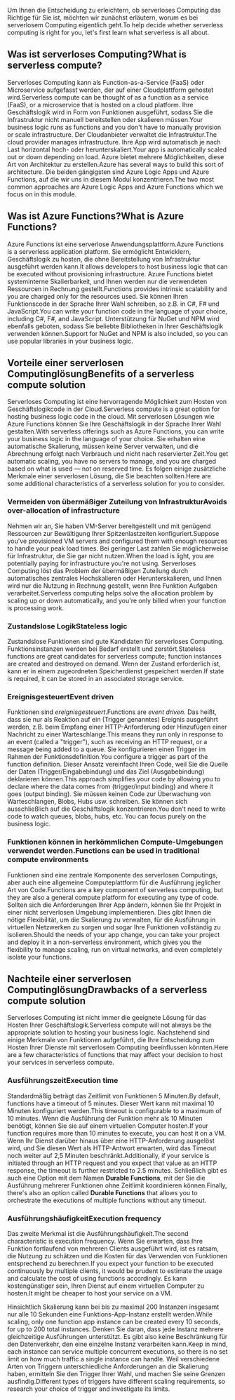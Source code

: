 <span data-ttu-id="3f57c-101">Um Ihnen die Entscheidung zu erleichtern, ob serverloses Computing das Richtige für Sie ist, möchten wir zunächst erläutern, worum es bei serverlosem Computing eigentlich geht.</span><span class="sxs-lookup"><span data-stu-id="3f57c-101">To help decide whether serverless computing is right for you, let's first learn what serverless is all about.</span></span>

## <a name="what-is-serverless-compute"></a><span data-ttu-id="3f57c-102">Was ist serverloses Computing?</span><span class="sxs-lookup"><span data-stu-id="3f57c-102">What is serverless compute?</span></span>

<span data-ttu-id="3f57c-103">Serverloses Computing kann als Function-as-a-Service (FaaS) oder Microservice aufgefasst werden, der auf einer Cloudplattform gehostet wird.</span><span class="sxs-lookup"><span data-stu-id="3f57c-103">Serverless compute can be thought of as a function as a service (FaaS), or a microservice that is hosted on a cloud platform.</span></span> <span data-ttu-id="3f57c-104">Ihre Geschäftslogik wird in Form von Funktionen ausgeführt, sodass Sie die Infrastruktur nicht manuell bereitstellen oder skalieren müssen.</span><span class="sxs-lookup"><span data-stu-id="3f57c-104">Your business logic runs as functions and you don't have to manually provision or scale infrastructure.</span></span> <span data-ttu-id="3f57c-105">Der Cloudanbieter verwaltet die Infrastruktur.</span><span class="sxs-lookup"><span data-stu-id="3f57c-105">The cloud provider manages infrastructure.</span></span> <span data-ttu-id="3f57c-106">Ihre App wird automatisch je nach Last horizontal hoch- oder herunterskaliert.</span><span class="sxs-lookup"><span data-stu-id="3f57c-106">Your app is automatically scaled out or down depending on load.</span></span> <span data-ttu-id="3f57c-107">Azure bietet mehrere Möglichkeiten, diese Art von Architektur zu erstellen.</span><span class="sxs-lookup"><span data-stu-id="3f57c-107">Azure has several ways to build this sort of architecture.</span></span> <span data-ttu-id="3f57c-108">Die beiden gängigsten sind Azure Logic Apps und Azure Functions, auf die wir uns in diesem Modul konzentrieren.</span><span class="sxs-lookup"><span data-stu-id="3f57c-108">The two most common approaches are Azure Logic Apps and Azure Functions which we focus on in this module.</span></span>

## <a name="what-is-azure-functions"></a><span data-ttu-id="3f57c-109">Was ist Azure Functions?</span><span class="sxs-lookup"><span data-stu-id="3f57c-109">What is Azure Functions?</span></span>

<span data-ttu-id="3f57c-110">Azure Functions ist eine serverlose Anwendungsplattform.</span><span class="sxs-lookup"><span data-stu-id="3f57c-110">Azure Functions is a serverless application platform.</span></span> <span data-ttu-id="3f57c-111">Sie ermöglicht Entwicklern, Geschäftslogik zu hosten, die ohne Bereitstellung von Infrastruktur ausgeführt werden kann.</span><span class="sxs-lookup"><span data-stu-id="3f57c-111">It allows developers to host business logic that can be executed without provisioning infrastructure.</span></span> <span data-ttu-id="3f57c-112">Azure Functions bietet systeminterne Skalierbarkeit, und Ihnen werden nur die verwendeten Ressourcen in Rechnung gestellt.</span><span class="sxs-lookup"><span data-stu-id="3f57c-112">Functions provides intrinsic scalability and you are charged only for the resources used.</span></span> <span data-ttu-id="3f57c-113">Sie können Ihren Funktionscode in der Sprache Ihrer Wahl schreiben, so z.B. in C#, F# und JavaScript.</span><span class="sxs-lookup"><span data-stu-id="3f57c-113">You can write your function code in the language of your choice, including C#, F#, and JavaScript.</span></span> <span data-ttu-id="3f57c-114">Unterstützung für NuGet und NPM wird ebenfalls geboten, sodass Sie beliebte Bibliotheken in Ihrer Geschäftslogik verwenden können.</span><span class="sxs-lookup"><span data-stu-id="3f57c-114">Support for NuGet and NPM is also included, so you can use popular libraries in your business logic.</span></span>

## <a name="benefits-of-a-serverless-compute-solution"></a><span data-ttu-id="3f57c-115">Vorteile einer serverlosen Computinglösung</span><span class="sxs-lookup"><span data-stu-id="3f57c-115">Benefits of a serverless compute solution</span></span>

<span data-ttu-id="3f57c-116">Serverloses Computing ist eine hervorragende Möglichkeit zum Hosten von Geschäftslogikcode in der Cloud.</span><span class="sxs-lookup"><span data-stu-id="3f57c-116">Serverless compute is a great option for hosting business logic code in the cloud.</span></span> <span data-ttu-id="3f57c-117">Mit serverlosen Lösungen wie Azure Functions können Sie Ihre Geschäftslogik in der Sprache Ihrer Wahl gestalten.</span><span class="sxs-lookup"><span data-stu-id="3f57c-117">With serverless offerings such as Azure Functions, you can write your business logic in the language of your choice.</span></span> <span data-ttu-id="3f57c-118">Sie erhalten eine automatische Skalierung, müssen keine Server verwalten, und die Abrechnung erfolgt nach Verbrauch und nicht nach reservierter Zeit.</span><span class="sxs-lookup"><span data-stu-id="3f57c-118">You get automatic scaling, you have no servers to manage, and you are charged based on what is used — not on reserved time.</span></span> <span data-ttu-id="3f57c-119">Es folgen einige zusätzliche Merkmale einer serverlosen Lösung, die Sie beachten sollten.</span><span class="sxs-lookup"><span data-stu-id="3f57c-119">Here are some additional characteristics of a serverless solution for you to consider.</span></span>

### <a name="avoids-over-allocation-of-infrastructure"></a><span data-ttu-id="3f57c-120">Vermeiden von übermäßiger Zuteilung von Infrastruktur</span><span class="sxs-lookup"><span data-stu-id="3f57c-120">Avoids over-allocation of infrastructure</span></span>

<span data-ttu-id="3f57c-121">Nehmen wir an, Sie haben VM-Server bereitgestellt und mit genügend Ressourcen zur Bewältigung Ihrer Spitzenlastzeiten konfiguriert.</span><span class="sxs-lookup"><span data-stu-id="3f57c-121">Suppose you've provisioned VM servers and configured them with enough resources to handle your peak load times.</span></span> <span data-ttu-id="3f57c-122">Bei geringer Last zahlen Sie möglicherweise für Infrastruktur, die Sie gar nicht nutzen.</span><span class="sxs-lookup"><span data-stu-id="3f57c-122">When the load is light, you are potentially paying for infrastructure you're not using.</span></span> <span data-ttu-id="3f57c-123">Serverloses Computing löst das Problem der übermäßigen Zuteilung durch automatisches zentrales Hochskalieren oder Herunterskalieren, und Ihnen wird nur die Nutzung in Rechnung gestellt, wenn Ihre Funktion Aufgaben verarbeitet.</span><span class="sxs-lookup"><span data-stu-id="3f57c-123">Serverless computing helps solve the allocation problem by scaling up or down automatically, and you're only billed when your function is processing work.</span></span>

### <a name="stateless-logic"></a><span data-ttu-id="3f57c-124">Zustandslose Logik</span><span class="sxs-lookup"><span data-stu-id="3f57c-124">Stateless logic</span></span>

<span data-ttu-id="3f57c-125">Zustandslose Funktionen sind gute Kandidaten für serverloses Computing. Funktionsinstanzen werden bei Bedarf erstellt und zerstört.</span><span class="sxs-lookup"><span data-stu-id="3f57c-125">Stateless functions are great candidates for serverless compute; function instances are created and destroyed on demand.</span></span> <span data-ttu-id="3f57c-126">Wenn der Zustand erforderlich ist, kann er in einem zugeordneten Speicherdienst gespeichert werden.</span><span class="sxs-lookup"><span data-stu-id="3f57c-126">If state is required, it can be stored in an associated storage service.</span></span>

### <a name="event-driven"></a><span data-ttu-id="3f57c-127">Ereignisgesteuert</span><span class="sxs-lookup"><span data-stu-id="3f57c-127">Event driven</span></span>

<span data-ttu-id="3f57c-128">Funktionen sind _ereignisgesteuert_.</span><span class="sxs-lookup"><span data-stu-id="3f57c-128">Functions are _event driven_.</span></span> <span data-ttu-id="3f57c-129">Das heißt, dass sie nur als Reaktion auf ein (Trigger genanntes) Ereignis ausgeführt werden, z.B. beim Empfang einer HTTP-Anforderung oder Hinzufügen einer Nachricht zu einer Warteschlange.</span><span class="sxs-lookup"><span data-stu-id="3f57c-129">This means they run only in response to an event (called a "trigger"), such as receiving an HTTP request, or a message being added to a queue.</span></span> <span data-ttu-id="3f57c-130">Sie konfigurieren einen Trigger im Rahmen der Funktionsdefinition.</span><span class="sxs-lookup"><span data-stu-id="3f57c-130">You configure a trigger as part of the function definition.</span></span> <span data-ttu-id="3f57c-131">Dieser Ansatz vereinfacht Ihren Code, weil Sie die Quelle der Daten (Trigger/Eingabebindung) und das Ziel (Ausgabebindung) deklarieren können.</span><span class="sxs-lookup"><span data-stu-id="3f57c-131">This approach simplifies your code by allowing you to declare where the data comes from (trigger/input binding) and where it goes (output binding).</span></span> <span data-ttu-id="3f57c-132">Sie müssen keinen Code zur Überwachung von Warteschlangen, Blobs, Hubs usw. schreiben. Sie können sich ausschließlich auf die Geschäftslogik konzentrieren.</span><span class="sxs-lookup"><span data-stu-id="3f57c-132">You don't need to write code to watch queues, blobs, hubs, etc. You can focus purely on the business logic.</span></span>

### <a name="functions-can-be-used-in-traditional-compute-environments"></a><span data-ttu-id="3f57c-133">Funktionen können in herkömmlichen Compute-Umgebungen verwendet werden.</span><span class="sxs-lookup"><span data-stu-id="3f57c-133">Functions can be used in traditional compute environments</span></span>

<span data-ttu-id="3f57c-134">Funktionen sind eine zentrale Komponente des serverlosen Computings, aber auch eine allgemeine Computeplattform für die Ausführung jeglicher Art von Code.</span><span class="sxs-lookup"><span data-stu-id="3f57c-134">Functions are a key component of serverless computing, but they are also a general compute platform for executing any type of code.</span></span> <span data-ttu-id="3f57c-135">Sollten sich die Anforderungen Ihrer App ändern, können Sie Ihr Projekt in einer nicht serverlosen Umgebung implementieren. Dies gibt Ihnen die nötige Flexibilität, um die Skalierung zu verwalten, für die Ausführung in virtuellen Netzwerken zu sorgen und sogar Ihre Funktionen vollständig zu isolieren.</span><span class="sxs-lookup"><span data-stu-id="3f57c-135">Should the needs of your app change, you can take your project and deploy it in a non-serverless environment, which gives you the flexibility to manage scaling, run on virtual networks, and even completely isolate your functions.</span></span>

## <a name="drawbacks-of-a-serverless-compute-solution"></a><span data-ttu-id="3f57c-136">Nachteile einer serverlosen Computinglösung</span><span class="sxs-lookup"><span data-stu-id="3f57c-136">Drawbacks of a serverless compute solution</span></span>

<span data-ttu-id="3f57c-137">Serverloses Computing ist nicht immer die geeignete Lösung für das Hosten Ihrer Geschäftslogik.</span><span class="sxs-lookup"><span data-stu-id="3f57c-137">Serverless compute will not always be the appropriate solution to hosting your business logic.</span></span> <span data-ttu-id="3f57c-138">Nachstehend sind einige Merkmale von Funktionen aufgeführt, die Ihre Entscheidung zum Hosten Ihrer Dienste mit serverlosem Computing beeinflussen könnten.</span><span class="sxs-lookup"><span data-stu-id="3f57c-138">Here are a few characteristics of functions that may affect your decision to host your services in serverless compute.</span></span> 

### <a name="execution-time"></a><span data-ttu-id="3f57c-139">Ausführungszeit</span><span class="sxs-lookup"><span data-stu-id="3f57c-139">Execution time</span></span>

<span data-ttu-id="3f57c-140">Standardmäßig beträgt das Zeitlimit von Funktionen 5 Minuten.</span><span class="sxs-lookup"><span data-stu-id="3f57c-140">By default, functions have a timeout of 5 minutes.</span></span> <span data-ttu-id="3f57c-141">Dieser Wert kann mit maximal 10 Minuten konfiguriert werden.</span><span class="sxs-lookup"><span data-stu-id="3f57c-141">This timeout is configurable to a maximum of 10 minutes.</span></span> <span data-ttu-id="3f57c-142">Wenn die Ausführung der Funktion mehr als 10 Minuten benötigt, können Sie sie auf einem virtuellen Computer hosten.</span><span class="sxs-lookup"><span data-stu-id="3f57c-142">If your function requires more than 10 minutes to execute, you can host it on a VM.</span></span> <span data-ttu-id="3f57c-143">Wenn Ihr Dienst darüber hinaus über eine HTTP-Anforderung ausgelöst wird, und Sie diesen Wert als HTTP-Antwort erwarten, wird das Timeout noch weiter auf 2,5 Minuten beschränkt.</span><span class="sxs-lookup"><span data-stu-id="3f57c-143">Additionally, if your service is initiated through an HTTP request and you expect that value as an HTTP response, the timeout is further restricted to 2.5 minutes.</span></span> <span data-ttu-id="3f57c-144">Schließlich gibt es auch eine Option mit dem Namen **Durable Functions**, mit der Sie die Ausführung mehrerer Funktionen ohne Zeitlimit koordinieren können.</span><span class="sxs-lookup"><span data-stu-id="3f57c-144">Finally, there's also an option called **Durable Functions** that allows you to orchestrate the executions of multiple functions without any timeout.</span></span>

### <a name="execution-frequency"></a><span data-ttu-id="3f57c-145">Ausführungshäufigkeit</span><span class="sxs-lookup"><span data-stu-id="3f57c-145">Execution frequency</span></span>

<span data-ttu-id="3f57c-146">Das zweite Merkmal ist die Ausführungshäufigkeit.</span><span class="sxs-lookup"><span data-stu-id="3f57c-146">The second characteristic is execution frequency.</span></span> <span data-ttu-id="3f57c-147">Wenn Sie erwarten, dass Ihre Funktion fortlaufend von mehreren Clients ausgeführt wird, ist es ratsam, die Nutzung zu schätzen und die Kosten für das Verwenden von Funktionen entsprechend zu berechnen.</span><span class="sxs-lookup"><span data-stu-id="3f57c-147">If you expect your function to be executed continuously by multiple clients, it would be prudent to estimate the usage and calculate the cost of using functions accordingly.</span></span> <span data-ttu-id="3f57c-148">Es kann kostengünstiger sein, Ihren Dienst auf einem virtuellen Computer zu hosten.</span><span class="sxs-lookup"><span data-stu-id="3f57c-148">It might be cheaper to host your service on a VM.</span></span>

<span data-ttu-id="3f57c-149">Hinsichtlich Skalierung kann bei bis zu maximal 200 Instanzen insgesamt nur alle 10 Sekunden eine Funktions-App-Instanz erstellt werden.</span><span class="sxs-lookup"><span data-stu-id="3f57c-149">While scaling, only one function app instance can be created every 10 seconds, for up to 200 total instances.</span></span> <span data-ttu-id="3f57c-150">Denken Sie daran, dass jede Instanz mehrere gleichzeitige Ausführungen unterstützt. Es gibt also keine Beschränkung für den Datenverkehr, den eine einzelne Instanz verarbeiten kann.</span><span class="sxs-lookup"><span data-stu-id="3f57c-150">Keep in mind, each instance can service multiple concurrent executions, so there is no set limit on how much traffic a single instance can handle.</span></span> <span data-ttu-id="3f57c-151">Weil verschiedene Arten von Triggern unterschiedliche Anforderungen an die Skalierung haben, ermitteln Sie den Trigger Ihrer Wahl, und machen Sie seine Grenzen ausfindig.</span><span class="sxs-lookup"><span data-stu-id="3f57c-151">Different types of triggers have different scaling requirements, so research your choice of trigger and investigate its limits.</span></span>
